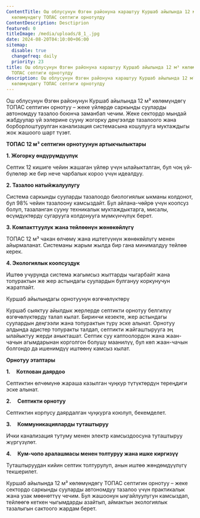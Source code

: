 ```yaml
---
ContentTitle: Ош облусунун Өзгөн районуна караштуу Куршаб айылында 12 м³
  көлөмүндөгү ТОПАС септиги орнотулду
ContentDescription: Desctiprion
featured: 0
titleImage: /media/uploads/8_1_.jpg
date: 2024-08-20T04:10:00+06:00
sitemap:
  disable: true
  changefreq: daily
  priority: 23
title: Ош облусунун Өзгөн районуна караштуу Куршаб айылында 12 м³ көлөмүндөгү
  ТОПАС септиги орнотулду
description: Ош облусунун Өзгөн районуна караштуу Куршаб айылында 12 м³
  көлөмүндөгү ТОПАС септиги орнотулду
---
```

Ош облусунун Өзгөн районунун Куршаб айылында 12 м³ көлөмүндөгү ТОПАС
септигин орнотуу – жеке үйлөрдө саркынды сууларды автономдуу тазалоо боюнча
заманбап чечим. Жеке сектордо мындай жабдуулар үй ээлерине сууну жогорку
деңгээлде тазалоого жана борборлоштурулган канализация системасына кошулууга
муктаждыгы жок жашоого шарт түзөт.

**ТОПАС 12 м³ септигин орнотуунун артыкчылыктары**

**1. Жогорку өндүрүмдүүлүк**

Септик 12 кишиге чейин жашаган үйлөр үчүн ылайыкталган, бул чоң үй-бүлөлөр же
бир нече чарбалык короо үчүн идеалдуу.

**2. Тазалоо натыйжалуулугу**

Система саркынды сууларды тазалоодо биологиялык ыкманы колдонот, бул 98% чейин
тазалоону камсыздайт. Бул айлана-чөйрө үчүн коопсуз болуп, тазаланган сууну
техникалык муктаждыктарга, мисалы, өсүмдүктөрдү сугарууга колдонууга
мүмкүнчүлүк берет.

**3. Компакттуулук жана тейлөөнүн жөнөкөйлүгү**

ТОПАС 12 м³ чакан өлчөмү жана иштетүүнүн жөнөкөйлүгү менен айырмаланат.
Системаны жарым жылда бир гана минималдуу тейлөө керек.

**4. Экологиялык коопсуздук**

Иштөө учурунда система жагымсыз жыттарды чыгарбайт жана топурактын же жер
астындагы суулардын булгануу коркунучун жаратпайт.

Куршаб айылындагы орнотуунун
өзгөчөлүктөрү

Куршаб сыяктуу айылдык жерлерде септикти орнотуу белгилүү өзгөчөлүктөрдү
талап кылат. Биринчи кезекте, жер астындагы суулардын деңгээли жана топурактын
түрү эске алынат. Орнотуу алдында адистер топуракты талдап, септикти
жайгаштырууга эң ылайыктуу жерди аныкташат. Септик суу каптоолордон жана
жаан-чачын агымдарынан корголгон болушу маанилүү, бул көп жаан-чачын болгондо
да ишенимдүү иштөөнү камсыз кылат.

**Орнотуу этаптары**

**1.     Котлован даярдоо**

Септиктин өлчөмүнө жараша казылган чуңкур түтүктөрдүн тереңдиги эске алынат.

**2.     Септикти орнотуу**

Септиктин корпусу даярдалган чуңкурга коюлуп, бекемделет.

**3.     Коммуникацияларды туташтыруу**

Ички канализация тутуму менен электр камсыздоосуна туташтыруу жүргүзүлөт.

**4.     Кум-чопо аралашмасы менен толтуруу жана ишке киргизүү**

Туташтыруудан кийин септик толтурулуп, анын иштөө жөндөмдүүлүгү текшерилет.

Куршаб айылында 12 м³ көлөмүндөгү ТОПАС септигин орнотуу – жеке сектордо
саркынды сууларды автономдуу тазалоо үчүн практикалык жана узак мөөнөттүү
чечим. Бул жашоонун ыңгайлуулугун камсыздап, тейлөөгө кеткен чыгымдарды
азайтып, аймактын экологиялык тазалыгын сактоого жардам берет.
